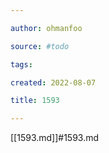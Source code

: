 ```yaml
---

author: ohmanfoo

source: #todo

tags: 

created: 2022-08-07

title: 1593

---
```

[[1593.md]]#1593.md